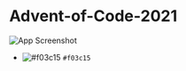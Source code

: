 # Advent-of-Code-2021
![App Screenshot](https://blog.pythondiscord.com/content/images/size/w2000/2021/03/AoC_banner.png)
- ![#f03c15](https://via.placeholder.com/15/f03c15/000000?text=+test) `#f03c15`
